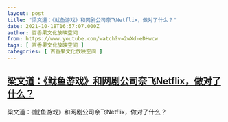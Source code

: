 ```yaml
---
layout: post
title: "梁文道：《鱿鱼游戏》和网剧公司奈飞Netflix，做对了什么？"
date: 2021-10-18T16:57:07.000Z
author: 百香果文化放映空间
from: https://www.youtube.com/watch?v=2wXd-eDHwcw
tags: [ 百香果文化放映空间 ]
categories: [ 百香果文化放映空间 ]
---
```

<!--1634576227000-->
[梁文道：《鱿鱼游戏》和网剧公司奈飞Netflix，做对了什么？](https://www.youtube.com/watch?v=2wXd-eDHwcw)
------

<div>
梁文道：《鱿鱼游戏》和网剧公司奈飞Netflix，做对了什么？
</div>
